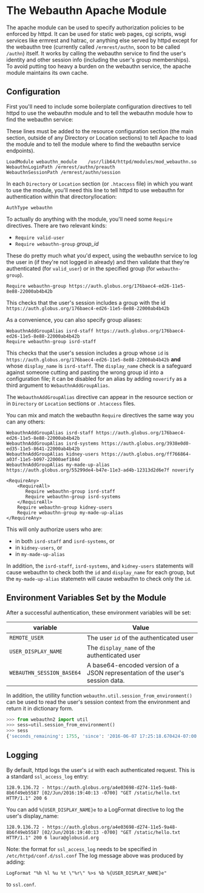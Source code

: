# The Webauthn Apache Module

The apache module can be used to specify authorization policies to be enforced by httpd. It can be used for static web pages, cgi scripts, wsgi services like ermrest and hatrac, or anything else served by httpd except for the webauthn tree (currently called `/ermrest/authn`, soon to be called `/authn`) itself. It works by calling the webauthn service to find the user's identity and other session info (including the user's group memberships). To avoid putting too heavy a burden on the webauthn service, the apache module maintains its own cache.

## Configuration

First you'll need to include some boilerplate configuration directives to tell httpd to use the webauthn module and to tell the webauthn module how to find the webauthn service:

These lines must be added to the resource configuration section (the main section, outside of any Directory or Location sections) to tell Apache to load the module and to tell the module where to find the webauthn service endpoints).

```
LoadModule webauthn_module    /usr/lib64/httpd/modules/mod_webauthn.so
WebauthnLoginPath /ermrest/authn/preauth
WebauthnSessionPath /ermrest/authn/session
```

In each `Directory` or `Location` section (or `.htaccess` file) in which you want to use the module, you'll need this line to tell httpd to use webauthn for authentication within that directory/location:

```
AuthType webauthn
```

To actually do anything with the module, you'll need some `Require` directives. There are two relevant kinds:

- `Require valid-user`
- `Require webauthn-group` _group_id_

These do pretty much what you'd expect, using the webauthn service to log the user in (if they're not logged in already) and then validate that they're authenticated (for `valid_user`) or in the specified group (for `webauthn-group`).

```
Require webauthn-group https://auth.globus.org/176baec4-ed26-11e5-8e88-22000ab4b42b
```

This checks that the user's session includes a group with the id `https://auth.globus.org/176baec4-ed26-11e5-8e88-22000ab4b42b`

As a convenience, you can also specify group aliases:

```
WebauthnAddGroupAlias isrd-staff https://auth.globus.org/176baec4-ed26-11e5-8e88-22000ab4b42b
Require webauthn-group isrd-staff
```

This checks that the user's session includes a group whose `id` is `https://auth.globus.org/176baec4-ed26-11e5-8e88-22000ab4b42b` __and__ whose `display_name` is `isrd-staff`. The `display_name` check is a safeguard against someone cutting and pasting the wrong group id into a configuration file; it can be disabled for an alias by adding `noverify` as a third argument to `WebauthnAddGroupAlias`.

The `WebauthnAddGroupAlias` directive can appear in the resource section or in `Directory` or `Location` sections or `.htaccess` files.

You can mix and match the webauthn `Require` directives the same way you can any others:

```
WebauthnAddGroupAlias isrd-staff https://auth.globus.org/176baec4-ed26-11e5-8e88-22000ab4b42b
WebauthnAddGroupAlias isrd-systems https://auth.globus.org/3938e0d0-ed35-11e5-8641-22000ab4b42b
WebauthnAddGroupAlias kidney-users https://auth.globus.org/ff766864-a03f-11e5-b097-22000aef184d
WebauthnAddGroupAlias my-made-up-alias https://auth.globus.org/55299de4-b47e-11e3-ad4b-12313d2d6e7f noverify

<RequireAny>
    <RequireAll>
       Require webauthn-group isrd-staff
       Require webauthn-group isrd-systems
    </RequireAll>
    Require webauthn-group kidney-users
    Require webauthn-group my-made-up-alias
</RequireAny>
```

This will only authorize users who are:
- in both `isrd-staff` and `isrd-systems`, or
- in `kidney-users`, or
- in `my-made-up-alias`

In addition, the `isrd-staff`, `isrd-systems`, and `kidney-users` statements will cause webauthn to check both the `id` and `display_name` for each group, but the `my-made-up-alias` statemetn will cause webauthn to check only the `id`.

## Environment Variables Set by the Module

After a successful authentication, these environment variables will be set:

variable | Value
-------- | -----
`REMOTE_USER` | The user `id` of the authenticated user
`USER_DISPLAY_NAME` | The `display_name` of the authenticated user
`WEBAUTHN_SESSION_BASE64` | A base64-encoded version of a JSON representation of the user's session data.

In addition, the utillity function `webauthn.util.session_from_environment()` can be used to read the user's session context from the environment and return it in dictionary form.

```python
>>> from webauthn2 import util
>>> sess=util.session_from_environment()
>>> sess
{'seconds_remaining': 1755, 'since': '2016-06-07 17:25:18.670424-07:00', 'expires': '2016-06-07 17:55:18.670424-07:00', 'client': {'display_name': 'laura@globusid.org', 'id': 'https://auth.globus.org/a4e03698-d274-11e5-9a48-8b6f49eb5587', 'full_name': 'Laura Pearlman', 'email': 'laura@isi.edu'}, 'attributes': [{'display_name': 'birn-steering', 'id': 'https://auth.globus.org/00e4fbe0-881e-11e1-aeb3-1231380dcd5a'}, {'display_name': 'birn-developers', 'id': 'https://auth.globus.org/02659628-881e-11e1-aeb3-1231380dcd5a'}, {'display_name': 'birn-sec-task-force', 'id': 'https://auth.globus.org/07940620-881e-11e1-aeb3-1231380dcd5a'}, {'display_name': 'gpcr_academia_readers', 'id': 'https://auth.globus.org/6489c7d4-b5bf-11e5-b1f4-22000aef184d'}, {'display_name': 'BIRN Community', 'id': 'https://auth.globus.org/e34a302c-7f3b-11e1-aeb3-1231380dcd5a'}, {'display_name': 'isrd-test-4', 'id': 'https://auth.globus.org/62807020-fa9b-11e5-b07b-22000ab80e73'}, {'display_name': 'isrd-systems', 'id': 'https://auth.globus.org/3938e0d0-ed35-11e5-8641-22000ab4b42b'}, {'id': 'https://auth.globus.org/a4e08a76-d274-11e5-9a49-4bb61ffc9a24'}, {'display_name': 'nhprc-drafts', 'id': 'https://auth.globus.org/06e19382-881e-11e1-aeb3-1231380dcd5a'}, {'display_name': 'isrd-test-3', 'id': 'https://auth.globus.org/dd427e4e-fa9a-11e5-86bd-22000aef184d'}, {'display_name': 'BIRNCC', 'id': 'https://auth.globus.org/003a0a78-881e-11e1-aeb3-1231380dcd5a'}, {'display_name': 'confluence-users-birn', 'id': 'https://auth.globus.org/fedee52c-881d-11e1-aeb3-1231380dcd5a'}, {'display_name': 'birnpath_django_devel_base', 'id': 'https://auth.globus.org/05e271cc-881e-11e1-aeb3-1231380dcd5a'}, {'display_name': 'FaceBase Users', 'id': 'https://auth.globus.org/143f5bdc-c127-11e4-ab32-22000a1dd033'}, {'display_name': 'isrd-staff', 'id': 'https://auth.globus.org/176baec4-ed26-11e5-8e88-22000ab4b42b'}, {'display_name': 'laura@globusid.org', 'id': 'https://auth.globus.org/a4e03698-d274-11e5-9a48-8b6f49eb5587', 'full_name': 'Laura Pearlman', 'email': 'laura@isi.edu'}, {'display_name': 'isrd-test-2', 'id': 'https://auth.globus.org/0e1d35e8-fa93-11e5-86bd-22000aef184d'}, {'id': 'https://auth.globus.org/a4e03698-d274-11e5-9a48-8b6f49eb5587'}, {'display_name': 'cirm-usc', 'id': 'https://auth.globus.org/55299de4-b47e-11e3-ad4b-12313d2d6e7f'}, {'display_name': 'isrd-test-group', 'id': 'https://auth.globus.org/12c0b92c-f862-11e5-98ed-22000ab80e73'}, {'display_name': 'kidney-users', 'id': 'https://auth.globus.org/ff766864-a03f-11e5-b097-22000aef184d'}, {'display_name': 'nhprc-svn', 'id': 'https://auth.globus.org/086e724c-881e-11e1-aeb3-1231380dcd5a'}, {'id': 'https://auth.globus.org/1bb1f136-e665-11e5-b417-23b1699a1b15'}, {'display_name': 'confluence-administrators', 'id': 'https://auth.globus.org/2d3188bc-88b9-11e1-98d4-1231380dcd5a'}], 'vary_headers': ['cookie']}
```

## Logging

By default, httpd logs the user's `id` with each authenticated request. This is a standard `ssl_access_log` entry:

```
128.9.136.72 - https://auth.globus.org/a4e03698-d274-11e5-9a48-8b6f49eb5587 [02/Jun/2016:19:40:13 -0700] "GET /static/hello.txt HTTP/1.1" 200 6
```

You can add `%{USER_DISPLAY_NAME}e` to a LogFormat directive to log the user's display_name:

```
128.9.136.72 - https://auth.globus.org/a4e03698-d274-11e5-9a48-8b6f49eb5587 [02/Jun/2016:19:40:13 -0700] "GET /static/hello.txt HTTP/1.1" 200 6 laura@globusid.org
```

Note: the format for `ssl_access_log` needs to be specified in `/etc/httpd/conf.d/ssl.conf` The log message above was produced by adding:

```
LogFormat "%h %l %u %t \"%r\" %>s %b %{USER_DISPLAY_NAME}e"
```

to `ssl.conf`.
